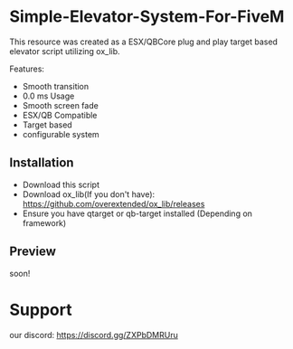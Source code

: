 # Simple-Elevator-System-For-FiveM

This resource was created as a ESX/QBCore plug and play target based elevator script utilizing ox_lib.

Features:
- Smooth transition
- 0.0 ms Usage
- Smooth screen fade
- ESX/QB Compatible
- Target based
- configurable system

## Installation

- Download this script
- Download ox_lib(If you don't have): https://github.com/overextended/ox_lib/releases
- Ensure you have qtarget or qb-target installed (Depending on framework)

## Preview
soon!

# Support
our discord: https://discord.gg/ZXPbDMRUru
